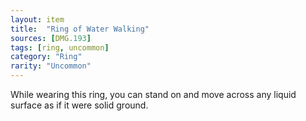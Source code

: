 ```yaml
---
layout: item
title:  "Ring of Water Walking"
sources: [DMG.193]
tags: [ring, uncommon]
category: "Ring"
rarity: "Uncommon"
---
```


While wearing this ring, you can stand on and move across any liquid surface as if it were solid ground.